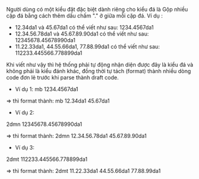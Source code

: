 Người dùng có một kiểu đặt đặc biệt dành riêng cho kiểu đá là Gộp nhiều cặp đá bằng cách thêm dấu chấm "." ở giữa mỗi cặp đá.
Ví dụ :

- 12.34da1 và 45.67da1 có thể viết như sau: 1234.4567da1
- 12.34.56.78da1 và 45.67.89.90da1 có thể viết như sau: 12345678.45678990da1
- 11.22.33da1, 44.55.66da1, 77.88.99da1 có thể viết như sau: 112233.445566.778899da1

Khi viết như vậy thì hệ thống phải tự động nhận diện được đây là kiểu đá và không phải là kiểu đánh khác, đồng thời tự tách (format) thành nhiều dòng code đơn lẻ trước khi parse thành draft code.

- Ví dụ 1:
  mb
  1234.4567da1

=> thì format thành:
mb
12.34da1
45.67da1

- Ví dụ 2:

2dmn
12345678.45678990da1

=> thì format thành:
2dmn
12.34.56.78da1
45.67.89.90da1

- Ví dụ 3:

2dmt
112233.445566.778899da1

=> thì format thành:
2dmt
11.22.33da1
44.55.66da1
77.88.99da1

